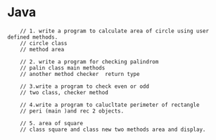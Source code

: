 # Java
        // 1. write a program to calculate area of circle using user defined methods.
        // circle class
        // method area 

        // 2. write a program for checking palindrom
        // palin class main methods 
        // another method checker  return type

        // 3.write a program to check even or odd 
        // two class, checker method

        // 4.write a program to calucltate perimeter of rectangle
        // peri (main )and rec 2 objects. 
        
        // 5. area of square 
        // class square and class new two methods area and display.